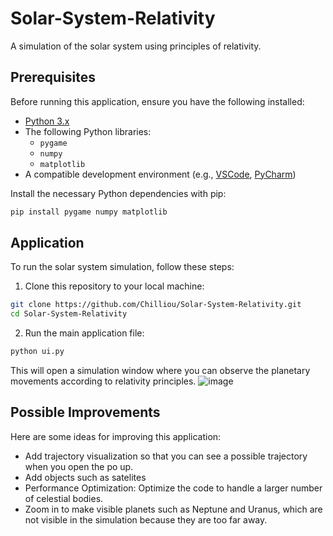 # Solar-System-Relativity

A simulation of the solar system using principles of relativity.

## Prerequisites

Before running this application, ensure you have the following installed:

- [Python 3.x](https://www.python.org/downloads/)
- The following Python libraries:
  - `pygame`
  - `numpy`
  - `matplotlib`
- A compatible development environment (e.g., [VSCode](https://code.visualstudio.com/), [PyCharm](https://www.jetbrains.com/pycharm/))

Install the necessary Python dependencies with pip:

```sh
pip install pygame numpy matplotlib
```
## Application
To run the solar system simulation, follow these steps:

1.  Clone this repository to your local machine:
```sh
git clone https://github.com/Chilliou/Solar-System-Relativity.git
cd Solar-System-Relativity
```
2.  Run the main application file:
```sh
python ui.py
```
This will open a simulation window where you can observe the planetary movements according to relativity principles.
![image](https://github.com/Chilliou/Solar-System-Relativity/assets/25181715/9e1a8293-6d74-4e5b-af3a-b694afe1a07c)


## Possible Improvements
Here are some ideas for improving this application:

- Add trajectory visualization so that you can see a possible trajectory when you open the po up.
- Add objects such as satelites
- Performance Optimization: Optimize the code to handle a larger number of celestial bodies.
- Zoom in to make visible planets such as Neptune and Uranus, which are not visible in the simulation because they are too far away.
